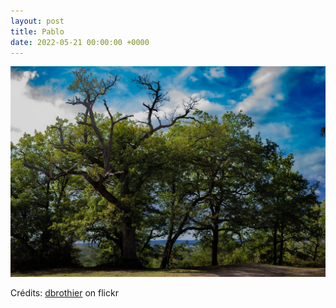 ```yaml
---
layout: post
title: Pablo
date: 2022-05-21 00:00:00 +0000
---
```


![Pablo](/images/2022-05-21.jpg)

Crédits: [dbrothier](https://www.flickr.com/people/dbrothier/) on flickr
